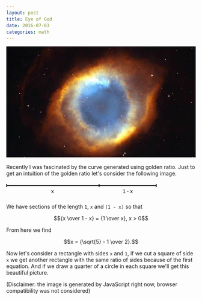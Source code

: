 ```yaml
---
layout: post
title: Eye of God
date: 2016-07-03
categories: math
---
```


![Eye of God](/assets/images/eye.jpg)

Recently I was fascinated by the curve generated using golden ratio.
Just to get an intuition of the golden ratio let's consider the following image.

<svg width="400" height="40">
	<line x1="0" y1="10" x2="400" y2="10" style="stroke:black;stroke-width:2" />
	<line x1="1" y1="6" x2="1" y2="14" style="stroke:black;stroke-width:2" />
	<line x1="399" y1="6" x2="399" y2="14" style="stroke:black;stroke-width:2" />
	<line x1="247" y1="6" x2="247" y2="14" style="stroke:black;stroke-width:2" />
	<text x="123" y="30" fill="black" font-family="Arial" style="text-anchor: middle">x</text>
	<text x="323" y="30" fill="black" font-family="Arial" style="text-anchor: middle">1 - x</text>
</svg>

We have sections of the length `1`, `x` and `(1 - x)` so that

$${x \over 1 - x} = {1 \over x}, x > 0$$ 

From here we find

$$x = {\sqrt{5} - 1 \over 2}.$$

Now let's consider a rectangle with sides `x` and `1`, if we cut a square of side `x` 
we get another rectangle with the same ratio of sides because of the first equation.
And if we draw a quarter of a circle in each square we'll get this beautiful picture.

<canvas id="canvas" width="700" height="450">
</canvas>

(Disclaimer: the image is generated by JavaScript right now, browser compatibility was not considered)

<script type="text/x-mathjax-config">
  MathJax.Hub.Config({tex2jax: {inlineMath: [['$','$'], ['\\(','\\)']]}});
</script>

<script type="text/javascript" async
  src="//cdn.mathjax.org/mathjax/latest/MathJax.js?config=TeX-MML-AM_CHTML">
</script>

<script>

function Point(x, y) {
  return {
    x: x,
    y: y
  }
}

var phi = (Math.sqrt(5.0) - 1.0) / 2.0;
var width = 700;
var height = phi * width;
var origin = new Point((700 - width) / 2, (450 - height) / 2);

/**
* Computes golden section
*/
function gs(p1, p2) {
  return new Point(p1.x + (p2.x - p1.x) * phi, p1.y + (p2.y - p1.y) * phi);
}


function draw(ctx, a, b, c, d, depth) {
  if (depth > 15) {
    return;
  }

  ctx.moveTo(a.x, a.y);
  ctx.lineTo(b.x, b.y);
  ctx.lineTo(c.x, c.y);
  ctx.lineTo(d.x, d.y);
  ctx.lineTo(a.x, a.y);
  ctx.strokeStyle = '#dfdfdf';
  ctx.stroke();

  var a1 = gs(b, c);
  var d1 = gs(a, d);

  var r = (height * Math.pow(phi, depth));
  ctx.beginPath();
  ctx.arc(d1.x, d1.y, r, - Math.PI + (Math.PI / 2) * depth, - Math.PI / 2  + (Math.PI / 2) * depth);
  ctx.strokeStyle = '#000000';
  ctx.lineWidth = .5;
  ctx.stroke();

  ctx.moveTo(b.x, b.y);
  ctx.lineTo(d.x, d.y);
  ctx.strokeStyle = '#dfdfdf';
  ctx.stroke();

  draw(ctx, a1, c, d, d1, depth + 1);


}

document.addEventListener("DOMContentLoaded", function(event) { 
  var ctx = document.getElementById("canvas").getContext("2d");
  ctx.imageSmoothingEnabled = false;
  var a = new Point(origin.x, origin.y + height);
  var b = new Point(origin.x, origin.y);
  var c = new Point(origin.x + width, origin.y);
  var d = new Point(origin.x + width, origin.y + height);

  draw(ctx, a, b, c, d, 0);

});

</script>
